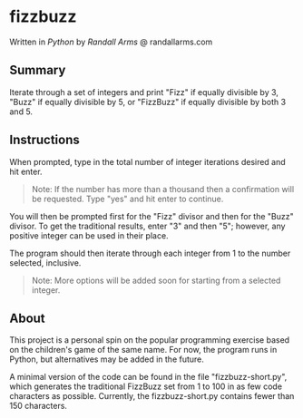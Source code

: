 # fizzbuzz
Written in *Python*
by *Randall Arms* @ randallarms.com

## Summary
Iterate through a set of integers and print "Fizz" if equally divisible by 3, "Buzz" if equally divisible by 5, or "FizzBuzz" if equally divisible by both 3 and 5.

## Instructions
When prompted, type in the total number of integer iterations desired and hit enter.
> Note: If the number has more than a thousand then a confirmation will be requested. Type "yes" and hit enter to continue.

You will then be prompted first for the "Fizz" divisor and then for the "Buzz" divisor. To get the traditional results, enter "3" and then "5"; however, any positive integer can be used in their place.

The program should then iterate through each integer from 1 to the number selected, inclusive.
> Note: More options will be added soon for starting from a selected integer.

## About
This project is a personal spin on the popular programming exercise based on the children's game of the same name. For now, the program runs in Python, but alternatives may be added in the future.

A minimal version of the code can be found in the file "fizzbuzz-short.py", which generates the traditional FizzBuzz set from 1 to 100 in as few code characters as possible. Currently, the fizzbuzz-short.py contains fewer than 150 characters.